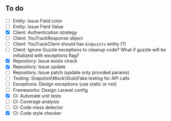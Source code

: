 ## To do

- [ ] Entity: Issue Field color
- [ ] Entity: Issue Field Value
- [x] Client: Authentication strategy
- [ ] Client: YouTrackResponse object
- [ ] Client: YouTrackClient should has `Endpoints` entity (?)
- [ ] Client: Ignore Guzzle exceptions to cleanup code? What if guzzle will be initialized with exceptions flag?
- [x] Repository: Issue exists check
- [x] Repository: Issue update
- [ ] Repository: Issue patch (update only provided params)
- [ ] Testing: Snapshot\Mock\Stub\Fake testing for API calls
- [ ] Exceptions: Design exceptions (use static or not)
- [ ] Frameworks: Design Laravel config
- [x] CI: Automate unit tests
- [ ] CI: Coverage analysis
- [ ] CI: Code mess detector
- [x] CI: Code style checker
